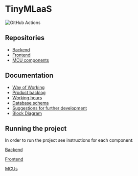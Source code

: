 # TinyMLaaS
![GitHub Actions](https://github.com/TinyMLaas/TinyMLaaS/actions/workflows/deploy_staging.yaml/badge.svg)

## Repositories
 - [Backend](https://github.com/TinyMLaas/TinyML-backend)
 - [Frontend](https://github.com/TinyMLaas/TinyML-frontend)
 - [MCU components](https://github.com/TinyMLaas/TinyML-MCU)

## Documentation
 - [Way of Working](/docs/1sprint/WoW.md)
 - [Product backlog](https://github.com/users/JeHugawa/projects/2/views/1)
 - [Working hours](https://docs.google.com/spreadsheets/d/1J1mJxM4wm9pnEoq1daXKhHpsEiAHHjz8Hl4N5ZgT6HM/edit#gid=1517018599)
 - [Database schema](https://dbdiagram.io/d/61b0bee48c901501c0e6e6dc)
 - [Suggestions for further development](https://github.com/TinyMLaas/TinyMLaaS/blob/main/docs/general/next_steps.md)
 - [Block Diagram](https://github.com/TinyMLaas/TinyMLaaS/blob/main/docs/general/block_diagram.png)

## Running the project

In order to run the project see instructions for each component:

[Backend](https://github.com/TinyMLaas/TinyML-backend#instructions-for-running-the-application)

[Frontend](https://github.com/TinyMLaas/TinyML-frontend)

[MCUs](https://github.com/TinyMLaas/TinyML-MCU)

<!---
## Install

install Requirements

[TODO nbdev instructions]

[TODO mock database]

## How to use

``` sh
nbdev_export
```
then copy the files in TinyMLaaS_main to the backend
-->
